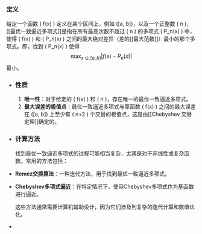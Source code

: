 ### 定义
给定一个函数 \( f(x) \) 定义在某个区间上，例如 \([a, b]\)，以及一个正整数 \( n \)，[[最优一致逼近多项式]]是指在所有最高次数不超过 \( n \) 的多项式 \( P_n(x) \) 中，使得 \( f(x) \) 和 \( P_n(x) \) 之间的最大绝对差异（差的[[最大范数]]）最小的那个多项式。即，找到 \( P_n(x) \) 使得
$$ \max_{x \in [a, b]} |f(x) - P_n(x)| $$
最小。
- ### 性质
  1. **唯一性**：对于给定的 \( f(x) \) 和 \( n \)，存在唯一的最优一致逼近多项式。
  2. **最大误差的极值点**：最优一致逼近多项式与原函数 \( f(x) \) 之间的最大误差在 \([a, b]\) 上至少有 \( n+2 \) 个交替的极值点，这是由[[Chebyshev 交替定理]]确定的。
- ### 计算方法
  找到最优一致逼近多项式的过程可能相当复杂，尤其是对于非线性或复杂函数。常用的方法包括：
- **Remez交换算法**：一种迭代方法，用于找到最优一致逼近多项式。
- **Chebyshev多项式逼近**：在特定情况下，使用Chebyshev多项式作为基函数进行逼近。
  
  这些方法通常需要计算机辅助设计，因为它们涉及到复杂的迭代计算和数值优化。
-
